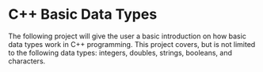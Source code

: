 # C++ Basic Data Types
The following project will give the user a basic introduction on how basic data types work in C++ programming. This project covers, but is not limited to the following data types: integers, doubles, strings, booleans, and characters.
